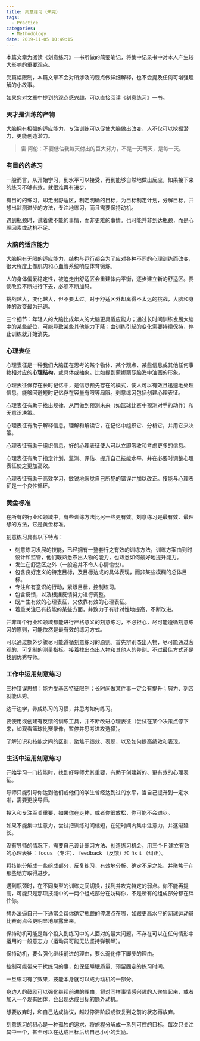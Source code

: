 ```yaml
---
title: 刻意练习（未完）
tags:
  - Practice
categories:
  - Methodology
date: 2019-11-05 10:49:15
---
```


本篇文章为阅读《刻意练习》一书所做的简要笔记，将集中记录书中对本人产生较大影响的重要观点。

受篇幅限制，本篇文章不会对所涉及的观点做详细解释，也不会提及任何可增强理解的小故事。

如果您对文章中提到的观点感兴趣，可以直接阅读《刻意练习》一书。





<!-- more -->





### 天才是训练的产物

大脑拥有极强的适应能力，专注训练可以促使大脑做出改变，人不仅可以挖掘潜力，更能创造潜力。

> 雷·阿伦：不要低估我每天付出的巨大努力，不是一天两天，是每一天。





### 有目的的练习

一般而言，从开始学习，到水平可以接受，再到能够自然地做出反应，如果接下来的练习不够有效，就很难再有进步。

有目的的练习，即走出舒适区，制定明确的目标，为目标制定计划，分解目标，并想出监测进步的方法，专注地练习，而且需要保持动机。

遇到瓶颈时，试着做不能的事情，而非更难的事情。也可能并非到达瓶颈，而是心理因素或动机不足。





### 大脑的适应能力

大脑拥有无限的适应能力，结构与运行都会为了应对各种不同的心理训练而改变，很大程度上像肌肉和心血管系统响应体育锻炼。

人的身体偏爱稳定性，被迫走出舒适区会重建体内平衡，逐步建立新的舒适区。要使改变不断进行下去，必须不断加码。

挑战越大，变化越大，但不要太过。对于舒适区外却离得不太远的挑战，大脑和身体的改变最为迅速。

三个细节：年轻人的大脑比成年人的大脑更具适应能力；通过长时间训练发展大脑中的某些部位，可能导致某些其他能力下降；由训练引起的变化需要持续保持，停止训练就开始消失。





### 心理表征

心理表征是一种我们大脑正在思考的某个物体、某个观点、某些信息或其他任何事物相对应的**心理结构**，或具体或抽象。比如提到蒙娜丽莎脑海中油画的形象。

心理表征保存在长时记忆中，是信息预先存在的模式，使人可以有效且迅速地处理信息，能够回避短时记忆存在容量有限等局限。刻意练习包括创建心理表征。

心理表征有助于找出规律，从而做到预测未来（如篮球比赛中预测对手的动作）和无意识决策。

心理表征有助于解释信息，理解和解读它，在记忆中组织它、分析它，并用它来决策。

心理表征有助于组织信息，好的心理表征使人可以立即吸收和考虑更多的信息。

心理表征有助于指定计划，监测、评估、提升自己技能水平，并在必要时调整心理表征使之更加高效。

心理表征有助于高效学习，敏锐地察觉自己所犯的错误并加以改正。技能与心理表征是一个良性循环。





### 黄金标准

在所有的行业和领域中，有些训练方法比另一些更有效。刻意练习是最有效、最理想的方法，它是黄金标准。

刻意练习具有以下特点：

* 刻意练习发展的技能，已经拥有一整套行之有效的训练方法，训练方案由到时设计和监管，他们既熟悉杰出人物的能力，也熟悉如何最好地提升能力。
* 发生在舒适区之外（一般这并不令人心情愉悦）。
* 包含良好定义的特定目标，及目标达成的具体表现，而非某些模糊的总体目标。
* 专注和有意识的行动，紧跟目标，控制练习。
* 包含反馈，以及根据反馈努力进行调整。
* 既产生有效的心理表征，又依靠有效的心理表征。
* 着重关注已有技能的某些方面，并致力于有针对性地提高，不断改进。

并非每个行业和领域都能进行严格意义的刻意练习，不必担心，尽可能遵循刻意练习的原则，可能依然是最有效的练习方式。

可以通过额外步骤尽可能遵循刻意练习的原则。首先辨别杰出人物，尽可能通过客观的、可复制的测量指标。接着找出杰出人物和其他人的差别。不过最佳方式还是找到优秀导师。





### 工作中运用刻意练习

三种错误思想：能力受基因特征限制；长时间做某件事一定会有提升；努力、刻苦就能优秀。

边干边学，养成练习的习惯，并思考如何练习。

要使用或创建有反馈的训练工具，并不断改进心理表征（尝试在某个决策点停下来，如观看篮球比赛录像，暂停并思考进攻选择）。

了解知识和技能之间的区别，聚焦于绩效、表现，以及如何提高绩效和表现。





### 生活中运用刻意练习

开始学习一门技能时，找到好导师尤其重要，有助于创建新的、更有效的心理表征。

导师只能引导你达到他们或他们的学生曾经达到过的水平，当自己提升到一定水准，需要更换导师。

投入和专注至关重要，如果你在走神，或者你很放松，你可能不会进步。

如果不能集中注意力，尝试把训练时间缩短，在短时间内集中注意力，并逐渐延长。

没有导师的情况下，需要自己设计练习方法、创造练习机会，用三个 F 建立有效的心理表征： focus （专注）、 feedback （反馈）和 fix it （纠正）。

将技能分解成一些组成部分，反复练习，有效地分析、确定不足之处，并聚焦于在那些地方取得进步。

遇到瓶颈时，在不同类型的训练之间切换，找到并攻克特定的弱点。你不能再提高，可能只是那项技能中的一两个组成部分在妨碍你，不是所有的组成部分都在绊住你。

想办法逼自己一下通常会帮你确定瓶颈的停滞点在哪，如跟更高水平的网球运动员比赛弱点会更明显地暴露出来。

保持动机可能是每个投入到练习中的人面对的最大问题，不存在可以在任何情形中运用的一般意志力（运动员可能无法坚持弹钢琴）。

保持动机，要么强化继续前进的理由，要么弱化停下脚步的理由。

控制可能带来干扰练习的事，如保证睡眠质量、预留固定的练习时间。

一旦练习有了效果，技能本身就可以成为动机的一部分。

身边人的鼓励可以强化继续前进的理由，将对同样事情感兴趣的人聚集起来，或者加入一个现有团体，会出现达成目标的额外动机。

想要放弃时，和自己达成协议，越过停滞阶段或恢复到之前的状态再放弃。

刻意练习的狠心是一种孤独的追求，将旅程分解成一系列可控的目标，每次只关注其中一个，甚至可以在达成目标后给自己小小的奖励。

